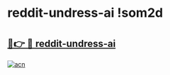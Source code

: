 # reddit-undress-ai !som2d

# <h2><a href="https://3wpfv1.esa.edu.pl?title=reddit-undress-ai&ref=som2d">🔗👉 🔴 reddit-undress-ai</a></h2>

[![acn](https://github.com/user-attachments/assets/0f9c940e-d8b0-45ae-aac7-cd30a18b3e1c)](https://3wpfv1.esa.edu.pl?title=reddit-undress-ai&ref=som2d)

